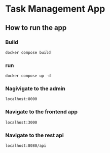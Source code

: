 # Task Management App

## How to run the app

### Build

`docker compose build`

### run

`docker compose up -d`

### Nagivigate to the admin

`localhost:8000`

### Navigate to the frontend app

`localhost:3000`

### Navigate to the rest api

`localhost:8080/api`